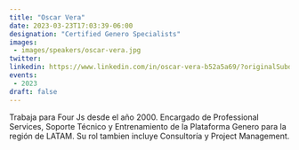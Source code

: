 ```yaml
---
title: "Oscar Vera"
date: 2023-03-23T17:03:39-06:00
designation: "Certified Genero Specialists"
images:
 - images/speakers/oscar-vera.jpg
twitter: 
linkedin: https://www.linkedin.com/in/oscar-vera-b52a5a69/?originalSubdomain=mx
events:
 - 2023
draft: false
---
```


Trabaja para Four Js desde el año 2000. Encargado de Professional Services, Soporte Técnico y Entrenamiento de la Plataforma Genero para la región de LATAM. Su rol tambien incluye Consultoría y Project Management.


